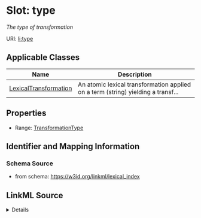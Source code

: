 # Slot: type
_The type of transformation_


URI: [li:type](https://w3id.org/linkml/lexical_index/type)



<!-- no inheritance hierarchy -->




## Applicable Classes

| Name | Description |
| --- | --- |
[LexicalTransformation](LexicalTransformation.md) | An atomic lexical transformation applied on a term (string) yielding a transf...






## Properties

* Range: [TransformationType](TransformationType.md)







## Identifier and Mapping Information







### Schema Source


* from schema: https://w3id.org/linkml/lexical_index




## LinkML Source

<details>
```yaml
name: type
description: The type of transformation
from_schema: https://w3id.org/linkml/lexical_index
rank: 1000
alias: type
owner: LexicalTransformation
domain_of:
- LexicalTransformation
range: TransformationType

```
</details>